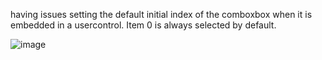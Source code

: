 having issues setting the default initial index of the comboxbox when it is embedded in a usercontrol. Item 0 is always selected by default. 

![image](https://github.com/user-attachments/assets/fb712c9c-0f39-4042-aca1-563c4cfb90ae)
